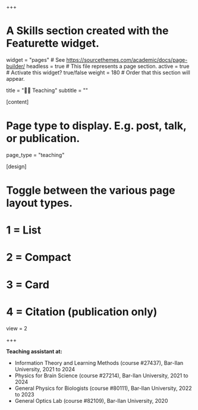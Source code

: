 +++
# A Skills section created with the Featurette widget.
widget = "pages"  # See https://sourcethemes.com/academic/docs/page-builder/
headless = true  # This file represents a page section.
active = true  # Activate this widget? true/false
weight = 180  # Order that this section will appear.

title = "👨‍🏫 Teaching"
subtitle = ""

[content]
  # Page type to display. E.g. post, talk, or publication.
  page_type = "teaching"


[design]
  # Toggle between the various page layout types.
  #   1 = List
  #   2 = Compact
  #   3 = Card
  #   4 = Citation (publication only)
  view = 2

+++


<!-- <h1>👨‍🏫 Teaching</h1> -->
<b>Teaching assistant at:</b>
<ul>
  <li>
    Information Theory and Learning Methods (course #27437), Bar-Ilan University, 2021 to 2024
  </li>
  <li>
    Physics for Brain Science (course #27214), Bar-Ilan University, 2021 to 2024
  </li>
  <li>
    General Physics for Biologists (course #80111), Bar-Ilan University, 2022 to 2023
  </li>
  <li>
    General Optics Lab (course #82109), Bar-Ilan University, 2020
  </li>

</ul>
